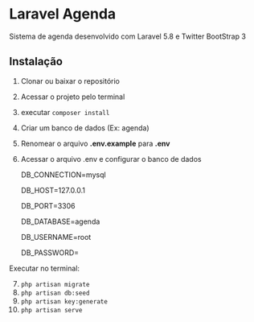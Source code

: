 Laravel Agenda
==============

Sistema de agenda desenvolvido com Laravel 5.8 e Twitter BootStrap 3

Instalação
----------

 1) Clonar ou baixar o repositório
 2) Acessar o projeto pelo terminal 
 3) executar `composer install`
 4) Criar um banco de dados (Ex: agenda)
 5) Renomear o arquivo **.env.example** para **.env**
 6) Acessar o arquivo .env e configurar o banco de dados 
 

    DB_CONNECTION=mysql
    
    DB_HOST=127.0.0.1
    
    DB_PORT=3306
    
    DB_DATABASE=agenda
    
    DB_USERNAME=root
    
    DB_PASSWORD=

Executar no terminal:

7) `php artisan migrate`
8) `php artisan db:seed`
8) `php artisan key:generate`
9) `php artisan serve`
